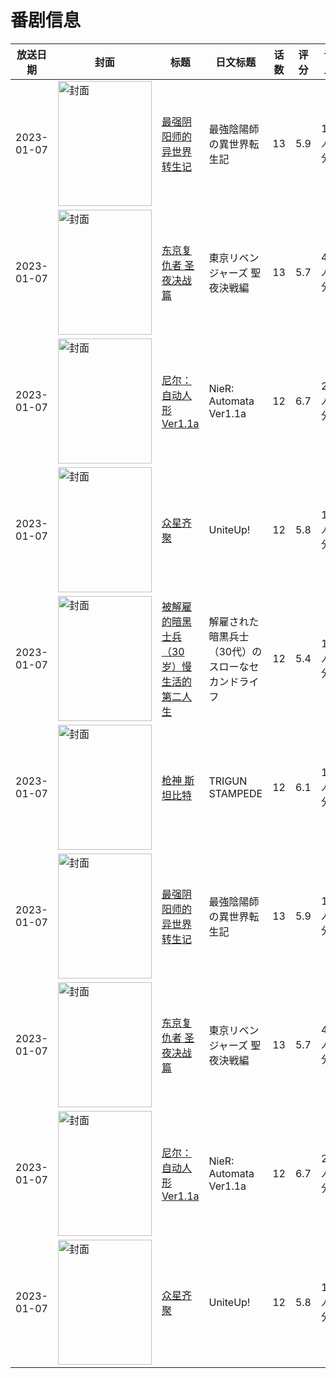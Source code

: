# 番剧信息

|放送日期|封面|标题|日文标题|话数|评分|评分人数|
|---|---|---|---|---|---|---|
|2023-01-07|<img src="https://lain.bgm.tv/pic/cover/c/35/da/366507_M8q13.jpg" alt="封面" style="width:150px;height:200px;object-fit:cover;">|[最强阴阳师的异世界转生记](https://bangumi.tv/subject/366507)|最強陰陽師の異世界転生記|13|5.9|1952人评分|
|2023-01-07|<img src="https://lain.bgm.tv/pic/cover/c/77/de/360783_Psbo0.jpg" alt="封面" style="width:150px;height:200px;object-fit:cover;">|[东京复仇者 圣夜决战篇](https://bangumi.tv/subject/360783)|東京リベンジャーズ 聖夜決戦編|13|5.7|446人评分|
|2023-01-07|<img src="https://lain.bgm.tv/pic/cover/c/da/43/368116_fM4z8.jpg" alt="封面" style="width:150px;height:200px;object-fit:cover;">|[尼尔：自动人形 Ver1.1a](https://bangumi.tv/subject/368116)|NieR: Automata Ver1.1a|12|6.7|2671人评分|
|2023-01-07|<img src="https://lain.bgm.tv/pic/cover/c/03/6b/402659_r50j7.jpg" alt="封面" style="width:150px;height:200px;object-fit:cover;">|[众星齐聚](https://bangumi.tv/subject/402659)|UniteUp!|12|5.8|169人评分|
|2023-01-07|<img src="https://lain.bgm.tv/pic/cover/c/df/e2/392349_GVEl4.jpg" alt="封面" style="width:150px;height:200px;object-fit:cover;">|[被解雇的暗黑士兵（30岁）慢生活的第二人生](https://bangumi.tv/subject/392349)|解雇された暗黒兵士（30代）のスローなセカンドライフ|12|5.4|1289人评分|
|2023-01-07|<img src="https://lain.bgm.tv/pic/cover/c/47/98/388170_3O3ht.jpg" alt="封面" style="width:150px;height:200px;object-fit:cover;">|[枪神 斯坦比特](https://bangumi.tv/subject/388170)|TRIGUN STAMPEDE|12|6.1|1704人评分|
|2023-01-07|<img src="https://lain.bgm.tv/pic/cover/c/35/da/366507_M8q13.jpg" alt="封面" style="width:150px;height:200px;object-fit:cover;">|[最强阴阳师的异世界转生记](https://bangumi.tv/subject/366507)|最強陰陽師の異世界転生記|13|5.9|1952人评分|
|2023-01-07|<img src="https://lain.bgm.tv/pic/cover/c/77/de/360783_Psbo0.jpg" alt="封面" style="width:150px;height:200px;object-fit:cover;">|[东京复仇者 圣夜决战篇](https://bangumi.tv/subject/360783)|東京リベンジャーズ 聖夜決戦編|13|5.7|446人评分|
|2023-01-07|<img src="https://lain.bgm.tv/pic/cover/c/da/43/368116_fM4z8.jpg" alt="封面" style="width:150px;height:200px;object-fit:cover;">|[尼尔：自动人形 Ver1.1a](https://bangumi.tv/subject/368116)|NieR: Automata Ver1.1a|12|6.7|2671人评分|
|2023-01-07|<img src="https://lain.bgm.tv/pic/cover/c/03/6b/402659_r50j7.jpg" alt="封面" style="width:150px;height:200px;object-fit:cover;">|[众星齐聚](https://bangumi.tv/subject/402659)|UniteUp!|12|5.8|169人评分|
